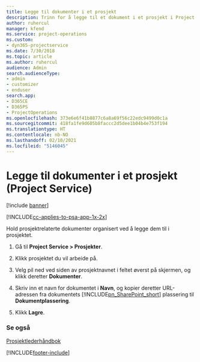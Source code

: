 ```yaml
---
title: Legge til dokumenter i et prosjekt
description: Trinn for å legge til et dokument i et prosjekt i Project Service
author: ruhercul
manager: kfend
ms.service: project-operations
ms.custom:
- dyn365-projectservice
ms.date: 7/30/2018
ms.topic: article
ms.author: ruhercul
audience: Admin
search.audienceType:
- admin
- customizer
- enduser
search.app:
- D365CE
- D365PS
- ProjectOperations
ms.openlocfilehash: 373e6e6f41b8877c6a8a69f56c22edc9499d0c1a
ms.sourcegitcommit: 418fa1fe9d605b8faccc2d5dee1b04b4e753f194
ms.translationtype: HT
ms.contentlocale: nb-NO
ms.lasthandoff: 02/10/2021
ms.locfileid: "5146045"
---
```

# <a name="add-documents-to-a-project-project-service"></a>Legge til dokumenter i et prosjekt (Project Service)

[!include [banner](../includes/psa-now-project-operations.md)]

[!INCLUDE[cc-applies-to-psa-app-1x-2x](../includes/cc-applies-to-psa-app-1x-2x.md)]

Hold prosjektrelaterte dokumenter organisert ved å legge dem til i prosjektet.  
  
1. Gå til **Project Service > Prosjekter**.  
  
2. Klikk prosjektet du vil arbeide på.  
  
3. Velg pil ned ved siden av prosjektnavnet i feltet øverst på skjermen, og klikk deretter **Dokumenter**.  
  
4. Skriv inn et navn for dokumentet i **Navn**, og kopier deretter URL-adressen fra dokumentets [!INCLUDE[pn_SharePoint_short](../includes/pn-sharepoint-short.md)] plassering til **Dokumentplassering**.  
  
5. Klikk **Lagre**.  
  
### <a name="see-also"></a>Se også  
 [Prosjektlederhåndbok](../psa/project-manager-guide.md)


[!INCLUDE[footer-include](../includes/footer-banner.md)]